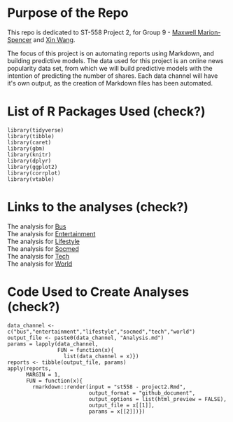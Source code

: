# Purpose of the Repo

This repo is dedicated to ST-558 Project 2, for Group 9 - [Maxwell Marion-Spencer](msmarion@ncsu.edu) and [Xin Wang](xwang239@ncsu.edu).

The focus of this project is on automating reports using Markdown, and building predictive models. The data used for this project is an online news popularity data set, from which we will build predictive models with the intention of predicting the number of shares. Each data channel will have it's own output, as the creation of Markdown files has been automated.

# List of R Packages Used (check?)

```
library(tidyverse)
library(tibble)
library(caret)
library(gbm)
library(knitr)
library(dplyr)
library(ggplot2)
library(corrplot)
library(vtable)
```

# Links to the analyses (check?)

The analysis for [Bus](busAnalysis.md)\
The analysis for [Entertainment](entertainmentAnalysis.md)\
The analysis for [Lifestyle](lifestyleAnalysis.md)\
The analysis for [Socmed](socmeAnalysis.md)\
The analysis for [Tech](techAnalysis.md)\
The analysis for [World](worldAnalysis.md)

# Code Used to Create Analyses (check?)

```
data_channel <- c("bus","entertainment","lifestyle","socmed","tech","world")
output_file <- paste0(data_channel, "Analysis.md")
params = lapply(data_channel, 
                FUN = function(x){
                  list(data_channel = x)})
reports <- tibble(output_file, params)
apply(reports, 
      MARGIN = 1,
      FUN = function(x){
        rmarkdown::render(input = "st558 - project2.Rmd", 
                          output_format = "github_document", 
                          output_options = list(html_preview = FALSE), 
                          output_file = x[[1]], 
                          params = x[[2]])})
```
